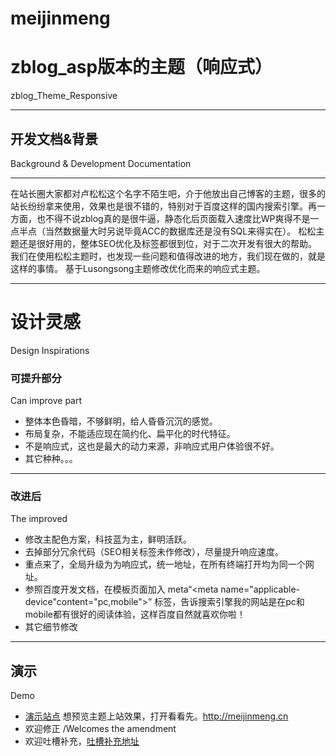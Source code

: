 # meijinmeng
# zblog_asp版本的主题（响应式）
zblog_Theme_Responsive

----
## 开发文档&背景
Background & Development Documentation

----
在站长圈大家都对卢松松这个名字不陌生吧，介于他放出自己博客的主题，很多的站长纷纷拿来使用，效果也是很不错的，特别对于百度这样的国内搜索引擎。再一方面，也不得不说zblog真的是很牛逼，静态化后页面载入速度比WP爽得不是一点半点（当然数据量大时另说毕竟ACC的数据库还是没有SQL来得实在）。
松松主题还是很好用的，整体SEO优化及标签都很到位，对于二次开发有很大的帮助。我们在使用松松主题时，也发现一些问题和值得改进的地方，我们现在做的，就是这样的事情。
基于Lusongsong主题修改优化而来的响应式主题。

----
# 设计灵感
Design Inspirations

### 可提升部分
Can improve part

+ 整体本色昏暗，不够鲜明，给人昏昏沉沉的感觉。
+ 布局复杂，不能适应现在简约化、扁平化的时代特征。
+ 不是响应式，这也是最大的动力来源，非响应式用户体验很不好。
+ 其它种种。。。

----

### 改进后
The improved

+ 修改主配色方案，科技蓝为主，鲜明活跃。
+ 去掉部分冗余代码（SEO相关标签未作修改），尽量提升响应速度。
+ 重点来了，全局升级为为响应式，统一地址，在所有终端打开均为同一个网址。
+ 参照百度开发文档，在模板页面加入
  meta“<meta name="applicable-device"content="pc,mobile">”
  标签，告诉搜索引擎我的网站是在pc和mobile都有很好的阅读体验，这样百度自然就喜欢你啦！
+ 其它细节修改

----

## 演示
Demo

+ [演示站点](http://meijinmeng.cn/) 想预览主题上站效果，打开看看先。http://meijinmeng.cn
+ 欢迎修正 /Welcomes the amendment
+ 欢迎吐槽补充，[吐槽补充地址](https://github.com/yuanfanand/meijinmeng/issues/1)


